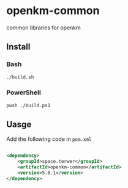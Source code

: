 # openkm-common

common libraries for openkm

## Install

### Bash

```bash
./build.sh
```

### PowerShell

```bash
pwsh ./build.ps1
```

## Uasge

Add the following code in `pom.xml`

```xml

<dependency>
    <groupId>space.terwer</groupId>
    <artifactId>openkm-common</artifactId>
    <version>5.0.1</version>
</dependency>
```